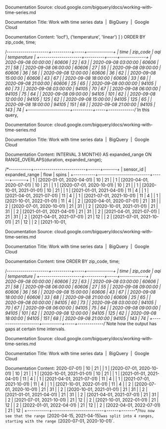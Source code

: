 Documentation Source:
cloud.google.com/bigquery/docs/working-with-time-series.md

Documentation Title:
Work with time series data  |  BigQuery  |  Google Cloud

Documentation Content:
'locf'),
 ('temperature', 'linear')
 ]
)
ORDER BY zip_code, time;

/*---------------------+----------+-----+-------------+
 | time | zip_code | aqi | temperature |
 +---------------------+----------+-----+-------------+
 | 2020-09-08 00:00:00 | 60606 | 22 | 63 |
 | 2020-09-08 03:00:00 | 60606 | 21 | 58 |
 | 2020-09-08 06:00:00 | 60606 | 27 | 55 |
 | 2020-09-08 09:00:00 | 60606 | 36 | 56 |
 | 2020-09-08 12:00:00 | 60606 | 36 | 62 |
 | 2020-09-08 15:00:00 | 60606 | 43 | 67 |
 | 2020-09-08 18:00:00 | 60606 | 33 | 68 |
 | 2020-09-08 21:00:00 | 60606 | 25 | 65 |
 | 2020-09-08 00:00:00 | 94105 | 60 | 73 |
 | 2020-09-08 03:00:00 | 94105 | 70 | 67 |
 | 2020-09-08 06:00:00 | 94105 | 75 | 64 |
 | 2020-09-08 09:00:00 | 94105 | 101 | 62 |
 | 2020-09-08 12:00:00 | 94105 | 125 | 62 |
 | 2020-09-08 15:00:00 | 94105 | 125 | 65 |
 | 2020-09-08 18:00:00 | 94105 | 151 | 68 |
 | 2020-09-08 21:00:00 | 94105 | 143 | 74 |
 +---------------------+----------+-----+-------------*/`In this query,



Documentation Source:
cloud.google.com/bigquery/docs/working-with-time-series.md

Documentation Title:
Work with time series data  |  BigQuery  |  Google Cloud

Documentation Content:
INTERVAL 3 MONTH)) AS expanded_range
ON RANGE_OVERLAPS(duration, expanded_range);

/*-----------+--------------------------+------+-------+
 | sensor_id | expanded_range | flow | spins |
 +-----------+--------------------------+------+-------+
 | 1 | [2020-01-01, 2020-04-01) | 10 | 21 |
 | 1 | [2020-04-01, 2020-07-01) | 10 | 21 |
 | 1 | [2020-07-01, 2020-10-01) | 10 | 21 |
 | 1 | [2020-10-01, 2021-01-01) | 10 | 21 |
 | 1 | [2021-01-01, 2021-04-01) | 11 | 4 |
 | 1 | [2021-04-01, 2021-07-01) | 11 | 4 |
 | 1 | [2021-07-01, 2021-10-01) | 11 | 4 |
 | 1 | [2021-10-01, 2022-01-01) | 11 | 4 |
 | 2 | [2020-04-01, 2020-07-01) | 21 | 31 |
 | 2 | [2020-07-01, 2020-10-01) | 21 | 31 |
 | 2 | [2020-10-01, 2021-01-01) | 21 | 31 |
 | 2 | [2021-01-01, 2021-04-01) | 21 | 31 |
 | 2 | [2021-04-01, 2021-07-01) | 21 | 31 |
 | 2 | [2021-04-01, 2021-07-01) | 21 | 12 |
 | 2 | [2021-07-01, 2021-10-01) | 21 | 12 |
 | 2 | [2021-10-01,



Documentation Source:
cloud.google.com/bigquery/docs/working-with-time-series.md

Documentation Title:
Work with time series data  |  BigQuery  |  Google Cloud

Documentation Content:
time
ORDER BY zip_code, time;

/*---------------------+----------+-----+-------------+
 | time | zip_code | aqi | temperature |
 +---------------------+----------+-----+-------------+
 | 2020-09-08 00:00:00 | 60606 | 22 | 63 |
 | 2020-09-08 03:00:00 | 60606 | 21 | 58 |
 | 2020-09-08 06:00:00 | 60606 | 27 | 55 |
 | 2020-09-08 09:00:00 | 60606 | 36 | 56 |
 | 2020-09-08 15:00:00 | 60606 | 43 | 67 |
 | 2020-09-08 18:00:00 | 60606 | 33 | 68 |
 | 2020-09-08 21:00:00 | 60606 | 25 | 65 |
 | 2020-09-08 00:00:00 | 94105 | 60 | 73 |
 | 2020-09-08 03:00:00 | 94105 | 70 | 67 |
 | 2020-09-08 06:00:00 | 94105 | 75 | 64 |
 | 2020-09-08 09:00:00 | 94105 | 101 | 62 |
 | 2020-09-08 12:00:00 | 94105 | 125 | 62 |
 | 2020-09-08 18:00:00 | 94105 | 151 | 68 |
 | 2020-09-08 21:00:00 | 94105 | 143 | 74 |
 +---------------------+----------+-----+-------------*/`Note how the output has gaps at certain time intervals.



Documentation Source:
cloud.google.com/bigquery/docs/working-with-time-series.md

Documentation Title:
Work with time series data  |  BigQuery  |  Google Cloud

Documentation Content:
2020-07-01) | 10 | 21 |
 | 1 | [2020-07-01, 2020-10-01) | 10 | 21 |
 | 1 | [2020-10-01, 2021-01-01) | 10 | 21 |
 | 1 | [2021-01-01, 2021-04-01) | 11 | 4 |
 | 1 | [2021-04-01, 2021-07-01) | 11 | 4 |
 | 1 | [2021-07-01, 2021-10-01) | 11 | 4 |
 | 1 | [2021-10-01, 2022-01-01) | 11 | 4 |
 | 2 | [2020-07-01, 2020-10-01) | 21 | 31 |
 | 2 | [2020-10-01, 2021-01-01) | 21 | 31 |
 | 2 | [2021-01-01, 2021-04-01) | 21 | 31 |
 | 2 | [2021-04-01, 2021-07-01) | 21 | 31 |
 | 2 | [2021-07-01, 2021-10-01) | 21 | 12 |
 | 2 | [2021-10-01, 2022-01-01) | 21 | 12 |
 | 2 | [2022-01-01, 2022-04-01) | 21 | 12 |
 | 2 | [2022-04-01, 2022-07-01) | 21 | 12 |
 +-----------+--------------------------+------+-------*/`You now see that the range `[2020-04-15, 2021-04-15)`was split into 4 ranges,
starting with the range `[2020-07-01, 2020-10-01)`.



